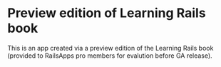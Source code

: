 Preview edition of Learning Rails book
==

This is an app created via a preview edition of the Learning Rails book (provided to RailsApps pro members for evalution before GA release).
